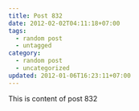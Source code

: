 ```yaml
---
title: Post 832
date: 2012-02-02T04:11:18+07:00
tags:
  - random post
  - untagged
category:
  - random post
  - uncategorized
updated: 2012-01-06T16:23:11+07:00
---
```

This is content of post 832